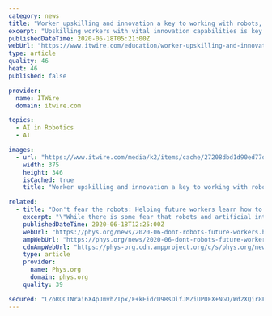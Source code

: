 ```yaml
---
category: news
title: "Worker upskilling and innovation a key to working with robots, artificial intelligence"
excerpt: "Upskilling workers with vital innovation capabilities is key for the future employment landscape, according to a study by Flinders University which also found that for workers of the future to thrive with robots and artificial intelligence,"
publishedDateTime: 2020-06-18T05:21:00Z
webUrl: "https://www.itwire.com/education/worker-upskilling-and-innovation-a-key-to-working-with-robots,-artificial-intelligence.html"
type: article
quality: 46
heat: 46
published: false

provider:
  name: ITWire
  domain: itwire.com

topics:
  - AI in Robotics
  - AI

images:
  - url: "https://www.itwire.com/media/k2/items/cache/27208dbd1d90ed77d7644abecd22dc82_M.jpg"
    width: 375
    height: 346
    isCached: true
    title: "Worker upskilling and innovation a key to working with robots, artificial intelligence"

related:
  - title: "Don't fear the robots: Helping future workers learn how to innovate"
    excerpt: "\"While there is some fear that robots and artificial intelligence may replace some occupations, workers will remain relevant in a fast-changing career landscape if they are innovative, able to ..."
    publishedDateTime: 2020-06-18T12:25:00Z
    webUrl: "https://phys.org/news/2020-06-dont-robots-future-workers.html"
    ampWebUrl: "https://phys.org/news/2020-06-dont-robots-future-workers.amp"
    cdnAmpWebUrl: "https://phys-org.cdn.ampproject.org/c/s/phys.org/news/2020-06-dont-robots-future-workers.amp"
    type: article
    provider:
      name: Phys.org
      domain: phys.org
    quality: 39

secured: "LZoRQCTNrai6X4pJmvhZTpx/F+kEidcD9RsDlfJMZiUP0FX+NGO/Wd2XQir8FHTHv6m3FwO2QnPLNC0LoZclkGv45XU10dqqVmxXdRmsJMBU4VGNsaXjiK+oRdFVtyFczR2+bVBpF0jeMyOt9Zy+fcRSrlmLnZuAbdBbSEPU4UuAfBC1Pqb0gUb9Eozuur6roh2qyZnHc5f0KyCFy1BkDrNwPaNLhj0llkRNyVb/YUcaBJ3gtXWG6h6huFHSCBLV8DnavbqkmT8rdC4E1Ff7rrH2be2qnfjzxDLcJnkC6FFaJ7vrPTQcZn8ZpTOo6EingNOm3dZQPB9hO4G/bdS3NA==;rmibveXPwMBVOEywVwKrXw=="
---
```


